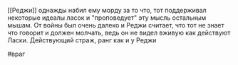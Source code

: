 [[Реджи]] однажды набил ему морду за то что, тот поддерживал некоторые идеалы ласок и "проповедует" эту мысль остальным мышам. От войны был очень далеко и Реджи считает, что тот не знает что говорит и должен молчать, ведь он не видел вживую как действуют Ласки. Действующий страж, ранг как и у Реджи

#враг 